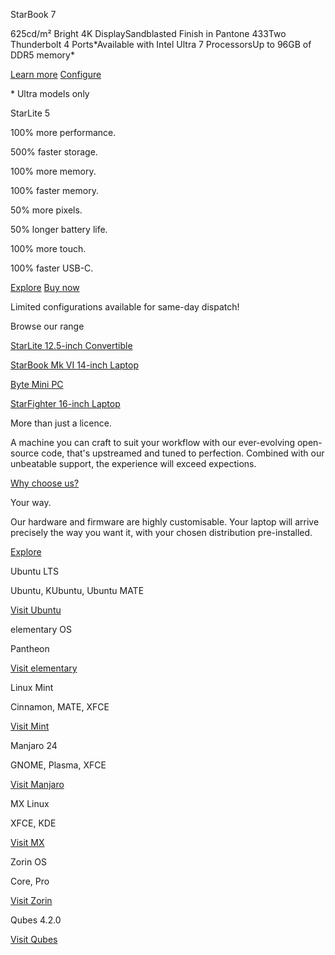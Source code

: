 StarBook 7

625cd/m² Bright 4K DisplaySandblasted Finish in Pantone 433Two Thunderbolt 4 Ports\*Available with Intel Ultra 7 ProcessorsUp to 96GB of DDR5 memory\*

[Learn more](/pages/starbook) [Configure](/products/starbook)

\* Ultra models only

StarLite 5

100% more performance.

500% faster storage.

100% more memory.

100% faster memory.

50% more pixels.

50% longer battery life.

100% more touch.

100% faster USB-C.

[](https://mastodon.social/@starlabssystems)

[Explore](/pages/starlite) [Buy now](/products/starlite)

Limited configurations available for same-day dispatch!

Browse our range

[](/products/starlite)

[StarLite 12.5-inch Convertible](/products/starlite)

[](/products/starbook-mk-vi-1)

[StarBook Mk VI 14-inch Laptop](/products/starbook-mk-vi-1)

[](/products/byte)

[Byte Mini PC](/products/byte)

[](/products/starfighter)

[StarFighter 16-inch Laptop](/products/starfighter)

More than just a licence.

 A machine you can craft to suit your workflow with our ever-evolving open-source code, that's upstreamed and tuned to perfection. Combined with our unbeatable support, the experience will exceed expections.

[Why choose us?](/pages/why-choose-us)

Your way.

 Our hardware and firmware are highly customisable. Your laptop will arrive precisely the way you want it, with your chosen distribution pre-installed.

[Explore](/pages/distributions)

 Ubuntu LTS

 Ubuntu, KUbuntu, Ubuntu MATE

[Visit Ubuntu](https://ubuntu.com/)

 elementary OS

 Pantheon

[Visit elementary](https://elementary.io/)

 Linux Mint

 Cinnamon, MATE, XFCE

[Visit Mint](https://linuxmint.com/)

 Manjaro 24

 GNOME, Plasma, XFCE

[Visit Manjaro](https://manjaro.org/)

 MX Linux

 XFCE, KDE

[Visit MX](https://mxlinux.org/)

 Zorin OS

 Core, Pro

[Visit Zorin](https://zorinos.com/)

 Qubes 4.2.0

[Visit Qubes](https://www.qubes-os.org/)
